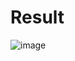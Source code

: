 <h1>Result</h1>

![image](https://github.com/dbgus1006/goorm/assets/57860696/2a3e85d6-4a8d-48ab-8add-fb9cc509036c)
